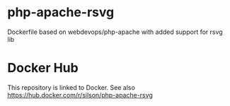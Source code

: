 # php-apache-rsvg
Dockerfile based on webdevops/php-apache with added support for rsvg lib

# Docker Hub
This repository is linked to Docker. See also https://hub.docker.com/r/silson/php-apache-rsvg
